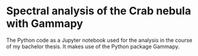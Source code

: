 # Spectral analysis of the Crab nebula with Gammapy
The Python code as a Jupyter notebook used for the analysis in the course of my bachelor thesis. It makes use of the Python package Gammapy.
